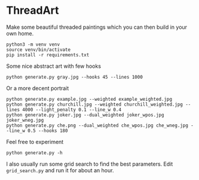 # ThreadArt

Make some beautiful threaded paintings which you can then build in your own home.

    python3 -m venv venv
    source venv/bin/activate
    pip install -r requirements.txt

Some nice abstract art with few hooks

    python generate.py gray.jpg --hooks 45 --lines 1000

Or a more decent portrait

    python generate.py example.jpg --weighted example_weighted.jpg
    python generate.py churchill.jpg --weighted churchill_weighted.jpg --lines 4000 --light_penalty 0.1 --line_w 0.4
    python generate.py joker.jpg --dual_weighted joker_wpos.jpg joker_wneg.jpg
	python generate.py che.png --dual_weighted che_wpos.jpg che_wneg.jpg --line_w 0.5 --hooks 180

Feel free to experiment

    python generate.py -h

I also usually run some grid search to find the best parameters. Edit `grid_search.py` and run it for about an hour.
